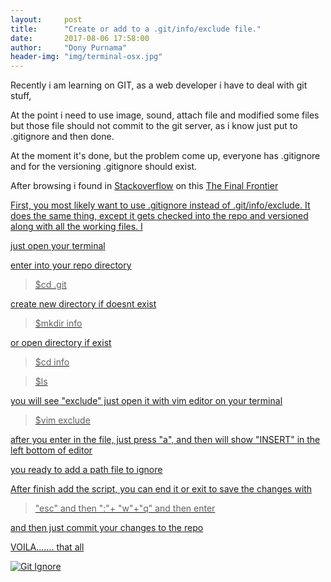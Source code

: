 ```yaml
---
layout:     post
title:      "Create or add to a .git/info/exclude file."
date:       2017-08-06 17:58:00
author:     "Dony Purnama"
header-img: "img/terminal-osx.jpg"
---
```


<p>Recently i am learning on GIT, as a web developer i have to deal with git stuff,</p>

<p>At the point i need to use image, sound, attach file and modified some files but those file should not commit to the git server,
as i know just put to .gitignore and then done.</p>

<p>At the moment it's done, but the problem come up, everyone has .gitignore and for the versioning .gitignore should exist.</p>

<p>After browsing i found in <a href="http://Stackoverflow.com">Stackoverflow</a> on this <a href="https://stackoverflow.com/questions/43593697/how-do-i-create-add-to-a-git-info-exclude-file-to-ignore-files-locally>link</a>, the solution is put the path file on files in .git/info/exclude</p>

<h2 class="section-heading">The Final Frontier</h2>

<p>First, you most likely want to use .gitignore instead of .git/info/exclude. It does the same thing, except it gets checked into the repo and versioned along with all the working files. I</p>

<p>just open your terminal</p>

<p>enter into your repo directory</p>

<blockquote>$cd .git</blockquote>

<p>create new directory if doesnt exist</p>

<blockquote>$mkdir info</blockquote>

<p>or open directory if exist</p>

<blockquote>$cd info</blockquote>

<blockquote>$ls</blockquote>

<p>you will see "exclude" just open it with vim editor on your terminal</p>

<blockquote>$vim exclude</blockquote>

<p>after you enter in the file, just press "a", and then will show "INSERT" in the left bottom of editor</p>

<p>you ready to add a path file to ignore</p>

<p>After finish add the script, you can end it or exit to save the changes with</p>

<blockquote>"esc" and then ":"+ "w"+"q" and then enter</blockquote>

<p>and then just commit your changes to the repo</p>

<p>VOILA....... that all</p>

<a href="#">
    <img src="{{ site.baseurl }}/img/git-ignore.jpg" alt="Git Ignore">
</a>
